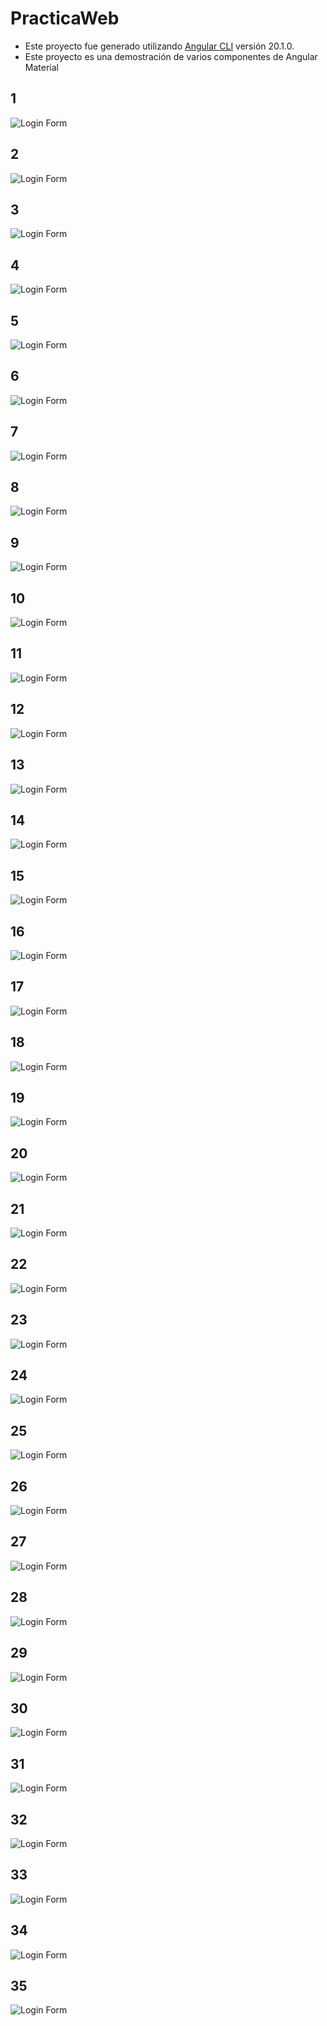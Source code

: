 # PracticaWeb
- Este proyecto fue generado utilizando [Angular CLI]() versión 20.1.0.
- Este proyecto es una demostración de varios componentes de Angular Material
## 1
![Login Form](https://github.com/lulu123hh/Angular/blob/70e55fc37d9f2eaf444887067bae99a6e292c66c/ima1.png) 
## 2
![Login Form](https://github.com/lulu123hh/Angular/blob/70e55fc37d9f2eaf444887067bae99a6e292c66c/ima2.png)
 ## 3
![Login Form](https://github.com/lulu123hh/Angular/blob/70e55fc37d9f2eaf444887067bae99a6e292c66c/ima3.png)
## 4
![Login Form](https://github.com/lulu123hh/Angular/blob/70e55fc37d9f2eaf444887067bae99a6e292c66c/ima4.png)
## 5
![Login Form](https://github.com/lulu123hh/Angular/blob/70e55fc37d9f2eaf444887067bae99a6e292c66c/ima5.png)
## 6
![Login Form](https://github.com/lulu123hh/Angular/blob/70e55fc37d9f2eaf444887067bae99a6e292c66c/ima6.png)
## 7
![Login Form](https://github.com/lulu123hh/Angular/blob/70e55fc37d9f2eaf444887067bae99a6e292c66c/ima7.png)
## 8
![Login Form](https://github.com/lulu123hh/Angular/blob/70e55fc37d9f2eaf444887067bae99a6e292c66c/ima8.png)
## 9
![Login Form](https://github.com/lulu123hh/Angular/blob/70e55fc37d9f2eaf444887067bae99a6e292c66c/ima9.png)
## 10
![Login Form](https://github.com/lulu123hh/Angular/blob/70e55fc37d9f2eaf444887067bae99a6e292c66c/ima10.png)
## 11
![Login Form](https://github.com/lulu123hh/Angular/blob/70e55fc37d9f2eaf444887067bae99a6e292c66c/ima11.png)
## 12
![Login Form](https://github.com/lulu123hh/Angular/blob/70e55fc37d9f2eaf444887067bae99a6e292c66c/ima12.png)
## 13
![Login Form](https://github.com/lulu123hh/Angular/blob/70e55fc37d9f2eaf444887067bae99a6e292c66c/ima13.png)
## 14
![Login Form](https://github.com/lulu123hh/Angular/blob/70e55fc37d9f2eaf444887067bae99a6e292c66c/ima14.png)
## 15
![Login Form](https://github.com/lulu123hh/Angular/blob/70e55fc37d9f2eaf444887067bae99a6e292c66c/ima15.png) 
## 16
![Login Form](https://github.com/lulu123hh/Angular/blob/625dbafe4df63388e4cd5f1c53fa40d11f4818a4/ima16.png) 
## 17
![Login Form](https://github.com/lulu123hh/Angular/blob/a956719272645a6a1439e829cbde113438cf294b/ima17.png) 
## 18
![Login Form](https://github.com/lulu123hh/Angular/blob/d6c639b332160fe984c5bdf9f7a21069acde887b/ima18.png) 
## 19
![Login Form](https://github.com/lulu123hh/Angular/blob/2df60fd680d269c473a6ae5d6a2659c8f059776b/ima19.png) 
## 20
![Login Form](https://github.com/lulu123hh/Angular/blob/f14dea7cc0dbc1c74022b476c5bc47ba1c65f172/ima20.png) 
## 21
![Login Form]() 
## 22
![Login Form]() 
## 23
![Login Form]() 
## 24
![Login Form]() 
## 25
![Login Form]() 
## 26
![Login Form]() 
## 27
![Login Form]() 
## 28
![Login Form]() 
## 29
![Login Form]() 
## 30
![Login Form]() 
## 31
![Login Form]() 
## 32
![Login Form]() 
## 33
![Login Form]() 
## 34
![Login Form]() 
## 35
![Login Form]() 


















